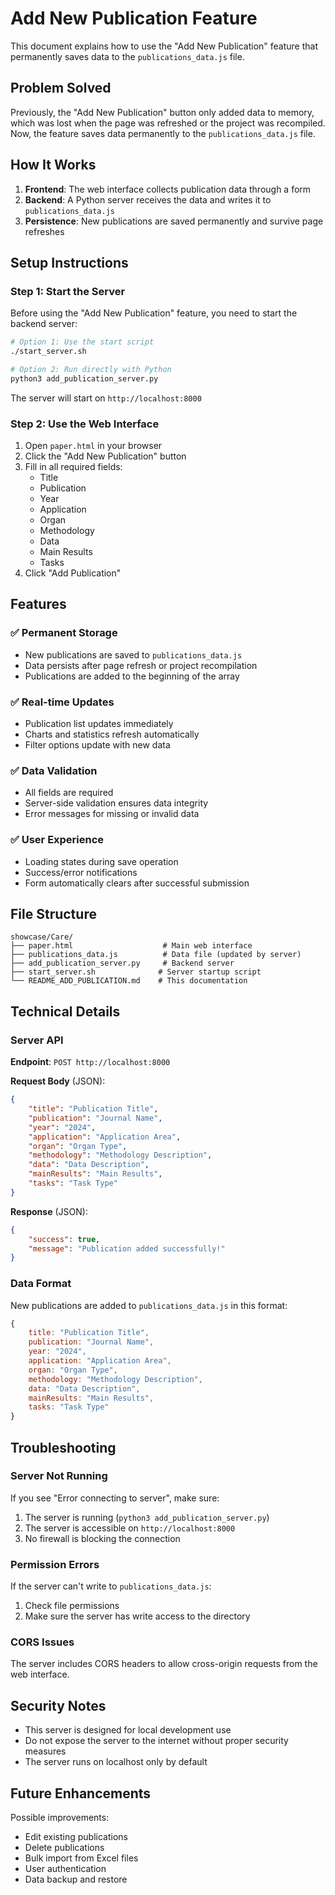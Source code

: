 # Add New Publication Feature

This document explains how to use the "Add New Publication" feature that permanently saves data to the `publications_data.js` file.

## Problem Solved

Previously, the "Add New Publication" button only added data to memory, which was lost when the page was refreshed or the project was recompiled. Now, the feature saves data permanently to the `publications_data.js` file.

## How It Works

1. **Frontend**: The web interface collects publication data through a form
2. **Backend**: A Python server receives the data and writes it to `publications_data.js`
3. **Persistence**: New publications are saved permanently and survive page refreshes

## Setup Instructions

### Step 1: Start the Server

Before using the "Add New Publication" feature, you need to start the backend server:

```bash
# Option 1: Use the start script
./start_server.sh

# Option 2: Run directly with Python
python3 add_publication_server.py
```

The server will start on `http://localhost:8000`

### Step 2: Use the Web Interface

1. Open `paper.html` in your browser
2. Click the "Add New Publication" button
3. Fill in all required fields:
   - Title
   - Publication
   - Year
   - Application
   - Organ
   - Methodology
   - Data
   - Main Results
   - Tasks
4. Click "Add Publication"

## Features

### ✅ Permanent Storage
- New publications are saved to `publications_data.js`
- Data persists after page refresh or project recompilation
- Publications are added to the beginning of the array

### ✅ Real-time Updates
- Publication list updates immediately
- Charts and statistics refresh automatically
- Filter options update with new data

### ✅ Data Validation
- All fields are required
- Server-side validation ensures data integrity
- Error messages for missing or invalid data

### ✅ User Experience
- Loading states during save operation
- Success/error notifications
- Form automatically clears after successful submission

## File Structure

```
showcase/Care/
├── paper.html                    # Main web interface
├── publications_data.js          # Data file (updated by server)
├── add_publication_server.py     # Backend server
├── start_server.sh              # Server startup script
└── README_ADD_PUBLICATION.md    # This documentation
```

## Technical Details

### Server API

**Endpoint**: `POST http://localhost:8000`

**Request Body** (JSON):
```json
{
    "title": "Publication Title",
    "publication": "Journal Name",
    "year": "2024",
    "application": "Application Area",
    "organ": "Organ Type",
    "methodology": "Methodology Description",
    "data": "Data Description",
    "mainResults": "Main Results",
    "tasks": "Task Type"
}
```

**Response** (JSON):
```json
{
    "success": true,
    "message": "Publication added successfully!"
}
```

### Data Format

New publications are added to `publications_data.js` in this format:

```javascript
{
    title: "Publication Title",
    publication: "Journal Name",
    year: "2024",
    application: "Application Area",
    organ: "Organ Type",
    methodology: "Methodology Description",
    data: "Data Description",
    mainResults: "Main Results",
    tasks: "Task Type"
}
```

## Troubleshooting

### Server Not Running
If you see "Error connecting to server", make sure:
1. The server is running (`python3 add_publication_server.py`)
2. The server is accessible on `http://localhost:8000`
3. No firewall is blocking the connection

### Permission Errors
If the server can't write to `publications_data.js`:
1. Check file permissions
2. Make sure the server has write access to the directory

### CORS Issues
The server includes CORS headers to allow cross-origin requests from the web interface.

## Security Notes

- This server is designed for local development use
- Do not expose the server to the internet without proper security measures
- The server runs on localhost only by default

## Future Enhancements

Possible improvements:
- Edit existing publications
- Delete publications
- Bulk import from Excel files
- User authentication
- Data backup and restore
